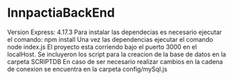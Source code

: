 # InnpactiaBackEnd
Version Express: 4.17.3
Para instalar las dependecias es necesario ejecutar el comando: npm install
Una vez las dependencias ejecutar el comando node index.js
El proyecto esta corriendo bajo el puerto 3000 en el localHost.
Se incluyeron los script para la creacion de la base de datos en la carpeta SCRIPTDB
En caso de ser necesario realizar cambios en la cadena de conexion se encuentra en la carpeta config/mySql.js
